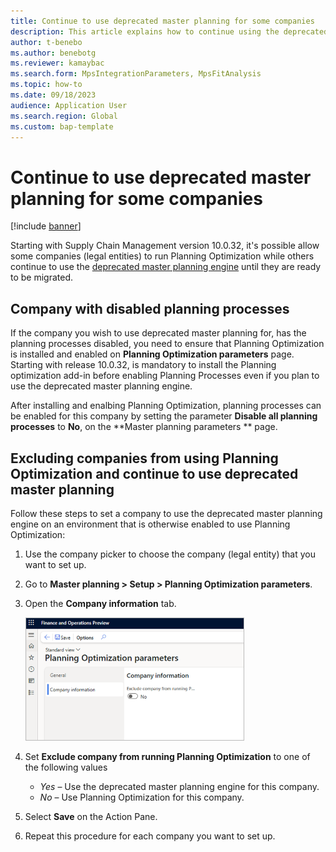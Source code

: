 ```yaml
---
title: Continue to use deprecated master planning for some companies
description: This article explains how to continue using the deprecated master planning engine for some companies until they are ready to be migrated. 
author: t-benebo
ms.author: benebotg
ms.reviewer: kamaybac
ms.search.form: MpsIntegrationParameters, MpsFitAnalysis
ms.topic: how-to
ms.date: 09/18/2023
audience: Application User
ms.search.region: Global
ms.custom: bap-template
---
```


# Continue to use deprecated master planning for some companies

[!include [banner](../../includes/banner.md)]

Starting with Supply Chain Management version 10.0.32, it's possible allow some companies (legal entities) to run Planning Optimization while others continue to use the [deprecated master planning engine](deprecated-master-planning-overview.md) until they are ready to be migrated.

## Company with disabled planning processes
If the company you wish to use deprecated master planning for, has the planning processes disabled, you need to ensure that Planning Optimization is installed and enabled on **Planning Optimization parameters** page.
Starting with release 10.0.32, is mandatory to install the Planning optimization add-in before enabling Planning Processes even if you plan to use the deprecated master planning engine.

After installing and enalbing Planning Optimization, planning processes can be enabled for this company by setting the parameter **Disable all planning processes** to **No**, on the **Master planning parameters ** page.

## Excluding companies from using Planning Optimization and continue to use deprecated master planning
Follow these steps to set a company to use the deprecated master planning engine on an environment that is otherwise enabled to use Planning Optimization:

1. Use the company picker to choose the company (legal entity) that you want to set up.
1. Go to **Master planning \> Setup \> Planning Optimization parameters**.
1. Open the **Company information** tab.

    [<img src="media/exclude-company-from-po.png" alt="Screenshot of the Company information tab." title="Screenshot of the Company information tab" width="350" />](media/exclude-company-from-po.png#lightbox)

1. Set **Exclude company from running Planning Optimization** to one of the following values
    - *Yes* – Use the deprecated master planning engine for this company.
    - *No* – Use Planning Optimization for this company.
1. Select **Save** on the Action Pane.
1. Repeat this procedure for each company you want to set up.
